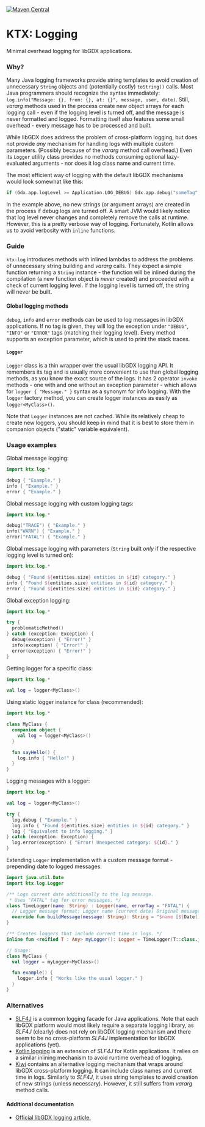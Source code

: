 [![Maven Central](https://img.shields.io/maven-central/v/io.github.libktx/ktx-log.svg)](https://search.maven.org/artifact/io.github.libktx/ktx-log)

# KTX: Logging

Minimal overhead logging for libGDX applications.

### Why?

Many Java logging frameworks provide string templates to avoid creation of unnecessary `String` objects and (potentially
costly) `toString()` calls. Most Java programmers should recognize the syntax immediately:
`log.info("Message: {}, from: {}, at: {}", message, user, date)`. Still, *vararg* methods used in the process create
new object arrays for each logging call - even if the logging level is turned off, and the message is never formatted
and logged. Formatting itself also features some small overhead - every message has to be processed and built.

While libGDX does address the problem of cross-platform logging, but does not provide *any* mechanism for handling logs
with multiple custom parameters. (Possibly because of the *vararg* method call overhead.) Even its `Logger` utility
class provides no methods consuming optional lazy-evaluated arguments - nor does it log class name and current time.

The most efficient way of logging with the default libGDX mechanisms would look somewhat like this:
```kotlin
if (Gdx.app.logLevel >= Application.LOG_DEBUG) Gdx.app.debug("someTag", "My message: $someObject")
```

In the example above, no new strings (or argument arrays) are created in the process if debug logs are turned off.
A smart JVM would likely notice that log level never changes and completely remove the calls at runtime. However,
this is a pretty verbose way of logging. Fortunately, Kotlin allows us to avoid verbosity with `inline` functions.

### Guide

`ktx-log` introduces methods with inlined lambdas to address the problems of unnecessary string building and *vararg* calls.
They expect a simple function returning a `String` instance - the function will be inlined during the compilation (a new
function object is *never* created) and proceeded with a check of current logging level. If the logging level is turned
off, the string will never be built.

#### Global logging methods

`debug`, `info` and `error` methods can be used to log messages in libGDX applications. If no tag is given, they will
log the exception under `"DEBUG"`, `"INFO"` or `"ERROR"` tags (matching their logging level). Every method supports
an exception parameter, which is used to print the stack traces.

#### `Logger`

`Logger` class is a thin wrapper over the usual libGDX logging API. It remembers its tag and is usually more convenient
to use than global logging methods, as you know the exact source of the logs. It has 2 operator `invoke` methods - one
with and one without an exception parameter - which allows for `logger { "Message." }` syntax as a synonym for info logging.
With  the `logger` factory method, you can create logger instances as easily as `logger<MyClass>()`.

Note that `Logger` instances are not cached. While its relatively cheap to create new loggers, you should keep in mind
that it is best to store them in companion objects ("static" variable equivalent).

### Usage examples

Global message logging:

```kotlin
import ktx.log.*

debug { "Example." }
info { "Example." }
error { "Example." }
```

Global message logging with custom logging tags:

```kotlin
import ktx.log.*

debug("TRACE") { "Example." }
info("WARN") { "Example." }
error("FATAL") { "Example." }
```

Global message logging with parameters (`String` built *only* if the respective logging level is turned on):

```kotlin
import ktx.log.*

debug { "Found ${entities.size} entities in ${id} category." }
info { "Found ${entities.size} entities in ${id} category." }
error { "Found ${entities.size} entities in ${id} category." }
```

Global exception logging:
```kotlin
import ktx.log.*

try {
  problematicMethod()
} catch (exception: Exception) {
  debug(exception) { "Error!" }
  info(exception) { "Error!" }
  error(exception) { "Error!" }
}
```

Getting logger for a specific class:
```kotlin
import ktx.log.*

val log = logger<MyClass>()
```

Using static logger instance for class (recommended):
```kotlin
import ktx.log.*

class MyClass {
  companion object {
    val log = logger<MyClass>()
  }

  fun sayHello() {
    log.info { "Hello!" }
  }
}
```

Logging messages with a logger:
```kotlin
import ktx.log.*

val log = logger<MyClass>()

try {
  log.debug { "Example." }
  log.info { "Found ${entities.size} entities in ${id} category." }
  log { "Equivalent to info logging." }
} catch (exception: Exception) {
  log.error(exception) { "Error! Unexpected category: ${id}." }
}
```

Extending `Logger` implementation with a custom message format - prepending date to logged messages:
```kotlin
import java.util.Date
import ktx.log.Logger

/** Logs current date additionally to the log message.
 * Uses "FATAL" tag for error messages. */
class TimeLogger(name: String) : Logger(name, errorTag = "FATAL") {
  // Logger message format: Logger name [current date] Original message.
  override fun buildMessage(message: String): String = "$name [${Date()}] $message"
}

/** Creates loggers that include current time in logs. */
inline fun <reified T : Any> myLogger(): Logger = TimeLogger(T::class.java.name)

// Usage:
class MyClass {
  val logger = myLogger<MyClass>()

  fun example() {
    logger.info { "Works like the usual logger." }
  }
}
```

### Alternatives

- [SLF4J](http://www.slf4j.org/) is a common logging facade for Java applications. Note that each libGDX platform would
most likely require a separate logging library, as *SLF4J* (clearly) does not rely on libGDX logging mechanism and there
seem to be no cross-platform *SLF4J* implementation for libGDX applications (yet).
- [Kotlin logging](https://github.com/MicroUtils/kotlin.logging) is an extension of *SLF4J* for Kotlin applications. It
relies on a similar inlining mechanism to avoid runtime overhead of logging.
- [Kiwi](https://github.com/czyzby/gdx-lml/tree/master/kiwi) contains an alternative logging mechanism that wraps around
libGDX cross-platform logging. It can include class names and current time in logs. Similarly to *SLF4J*, it uses string
templates to avoid creation of new strings (unless necessary). However, it still suffers from
*vararg* method calls.

#### Additional documentation

- [Official libGDX logging article.](https://libgdx.com/wiki/app/logging)

